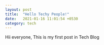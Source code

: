 ```yaml
---
layout: post
title:  "Hello Techy People!"
date:   2021-01-16 11:01:54 +0530
category: tech
---
```

Hii everyone,
This is my first post in Tech Blog